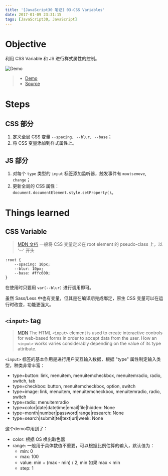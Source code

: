 ```yaml
---
title: '[JavaScript30 笔记] 03-CSS Variables'
date: 2017-01-09 23:31:15
tags: [JavaScript30, JavaScript]
---
```


# Objective
利用 CSS Variable 和 JS 进行样式属性的控制。
<!-- more -->
![Demo](/2017/01/JavaScript30-笔记-03-CSS-Variables/js30-03.gif)

> - [Demo](https://xg-wang.github.io/JavaScript30/03%20-%20CSS%20Variables/)
> - [Source](https://github.com/xg-wang/JavaScript30/blob/master/03%20-%20CSS%20Variables/index.html)

# Steps
## CSS 部分
1. 定义全局 CSS 变量 `--spacing, --blur, --base`；
2. 将 CSS 变量添加到样式属性上。

## JS 部分
1. 对每个 `type` 类型的 `input` 标签添加监听器，触发事件有 `moutsemove`, `change`；
2. 更新全局的 CSS 属性： `document.documentElement.style.setProperty()`。

# Things learned
## CSS Variable
> [MDN 文档](https://developer.mozilla.org/en-US/docs/Web/CSS/Using_CSS_variables)
一般将 CSS 变量定义在 root element 的 pseudo-class 上，以 '--' 开头
```
:root {
    --spacing: 10px;
    --blur: 10px;
    --base: #ffc600;
}
```
在使用时只要用 `var(--blur)` 进行调用即可。

虽然 Sass/Less 中也有变量，但其是在编译期完成绑定，原生 CSS 变量可以在运行时改变，功能更强大。

## `<input>` tag
> [MDN](https://developer.mozilla.org/en-US/docs/Web/HTML/Element/input) The HTML `<input>` element is used to create interactive controls for web-based forms in order to accept data from the user. How an `<input>` works varies considerably depending on the value of its type attribute.

`<input>` 标签的基本作用是进行用户交互输入数据，根据 "type" 属性制定输入类型，种类非常丰富：
- type=button: link, menuitem, menuitemcheckbox, menuitemradio, radio, switch, tab
- type=checkbox: button, menuitemcheckbox, option, switch
- type=image: link, menuitem, menuitemcheckbox, menuitemradio, radio, switch
- type=radio: menuitemradio
- type=color|date|datetime|email|file|hidden: None
- type=month|number|password|range|research: None
- type=search|submit|tel|text|url|week: None

这个demo中用到了：
- color: 根据 OS 唤出取色器
- range: 一般用于具体数值不重要，可以根据比例估算的输入，默认值为：
    - min: 0
    - max: 100
    - value: min + (max - min) / 2, min 如果 max < min
    - step: 1
